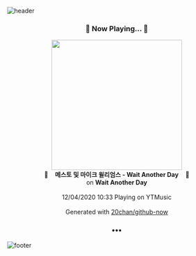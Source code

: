 ![header](https://capsule-render.vercel.app/api?type=wave&height=170&section=header&text=Hi.%20I'm%20SHIFT&fontColor=090707&fontAlignX=45&fontAlignY=65&fontSize=100)

<h3 align="center">🎵 Now Playing... 🎵</h3>
<p align="center">
  <a href="https://music.youtube.com/channel/UCjkJFiodfnRldYT7isvnckw">
    <img width="300" src="https://lh3.googleusercontent.com/b0yrROVAPDoUcBdVu1Ka49HlJ8bNzPP-tL8AiZJZcA60WIohX3Sfs-vBc0Ng5ILXV35hIgw0vzWm9Mc">
  </a>
  <br>
  🎵&nbsp&nbsp&nbsp <b>메스토 및 마이크 윌리엄스 - Wait Another Day</b> &nbsp&nbsp&nbsp🎵
  <br>
  on <b>Wait Another Day</b>
  
  <br />
  <br />
  12/04/2020 10:33 Playing on YTMusic
  <br />
  <br />
  Generated with <a href="https://github.com/20chan/github-now">20chan/github-now</a>
</p>

<h3 align="center">•••</h3>

![footer](https://capsule-render.vercel.app/api?type=wave&height=150&section=footer)
